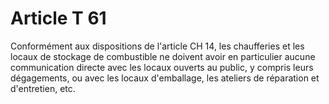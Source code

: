 # Article T 61

Conformément aux dispositions de l'article CH 14, les chaufferies et les locaux de stockage de combustible ne doivent avoir en particulier aucune communication directe avec les locaux ouverts au public, y compris leurs dégagements, ou avec les locaux d'emballage, les ateliers de réparation et d'entretien, etc.
